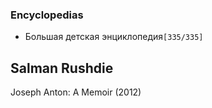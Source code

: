 ### Encyclopedias

- Большая детская энциклопедия`[335/335]`


## Salman Rushdie

Joseph Anton: A Memoir (2012)
